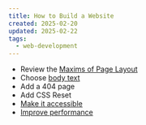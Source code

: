 ```yaml
---
title: How to Build a Website
created: 2025-02-20
updated: 2025-02-22
tags:
  - web-development
---
```


- Review the [Maxims of Page Layout](https://practicaltypography.com/maxims-of-page-layout.html)
- Choose [body text](https://practicaltypography.com/body-text.html)
- Add a 404 page
- Add CSS Reset
- [Make it accessible](web-accessibility-checklist.md)
- [Improve performance](web-performance-checklist.md)
